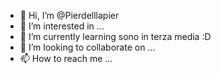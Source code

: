 - 👋 Hi, I’m @Pierdelllapier
- 👀 I’m interested in ...
- 🌱 I’m currently learning sono in terza media :D
- 💞️ I’m looking to collaborate on ...
- 📫 How to reach me ...

<!---
Pierdelllapier/Pierdelllapier is a ✨ special ✨ repository because its `README.md` (this file) appears on your GitHub profile.
You can click the Preview link to take a look at your changes.
--->
